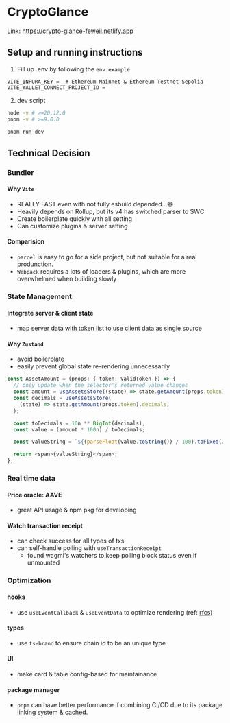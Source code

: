 # CryptoGlance

Link: https://crypto-glance-feweil.netlify.app

## Setup and running instructions

1. Fill up .env by following the `env.example`

```
VITE_INFURA_KEY =  # Ethereum Mainnet & Ethereum Testnet Sepolia
VITE_WALLET_CONNECT_PROJECT_ID =
```

2. dev script
```bash
node -v # >=20.12.0
pnpm -v # >=9.0.0

pnpm run dev
```

## Technical Decision
### Bundler

#### Why `Vite`
- REALLY FAST even with not fully esbuild depended...😅 
- Heavily depends on Rollup, but its v4 has switched parser to SWC 
- Create boilerplate quickly with all setting
- Can customize plugins & server setting

#### Comparision
- `parcel` is easy to go for a side project, but not suitable for a real produnction.
- `Webpack` requires a lots of loaders & plugins, which are more overwhelmed when building slowly


### State Management 
#### Integrate server & client state
- map server data with token list to use client data as single source

#### Why `Zustand`
- avoid boilerplate
- easily prevent global state re-rendering unnecessarily 
```ts
const AssetAmount = (props: { token: ValidToken }) => {
  // only update when the selector's returned value changes
  const amount = useAssetsStore((state) => state.getAmount(props.token).value);
  const decimals = useAssetsStore(
    (state) => state.getAmount(props.token).decimals,
  );

  const toDecimals = 10n ** BigInt(decimals);
  const value = (amount * 100n) / toDecimals;

  const valueString = `${(parseFloat(value.toString()) / 100).toFixed(2)} ${props.token}`;

  return <span>{valueString}</span>;
};
```

### Real time data

#### Price oracle: AAVE
- great API usage & npm pkg for developing

#### Watch transaction receipt
- can check success for all types of txs
- can self-handle polling with `useTransactionReceipt`
  - found wagmi's watchers to keep polling block status even if unmounted


### Optimization

#### hooks
- use `useEventCallback` & `useEventData` to optimize rendering (ref: [rfcs](https://github.com/reactjs/rfcs/blob/useevent/text/0000-useevent.md))

#### types
- use `ts-brand` to ensure chain id to be an unique type

#### UI
- make card & table config-based for maintainance

#### package manager
- `pnpm` can have better performance if combining CI/CD due to its package linking system & cached.